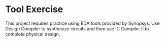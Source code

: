 # Tool Exercise
This project requires practice using EDA tools provided by Synopsys. Use Design Compiler to synthesize circuits and then use IC Compiler II to complete physical design.

